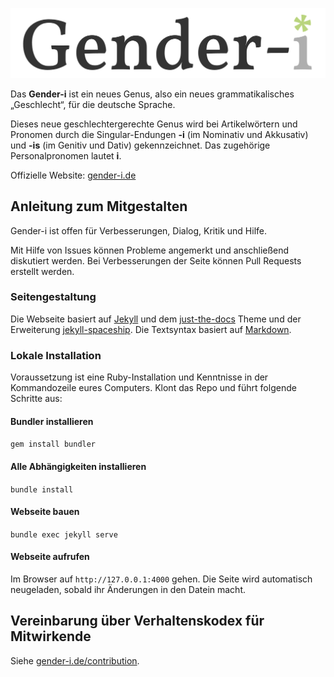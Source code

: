 ![Gender-i](/assets/images/Gender-i-512.png)

Das **Gender-i** ist ein neues Genus, also ein neues grammatikalisches „Geschlecht“, für die deutsche Sprache.

Dieses neue geschlechtergerechte Genus wird bei Artikelwörtern und Pronomen durch die Singular-Endungen **-i** (im Nominativ und Akkusativ) und **-is** (im Genitiv und Dativ) gekennzeichnet. Das zugehörige Personalpronomen lautet **i**.

Offizielle Website: [gender-i.de](https://gender-i.de)

## Anleitung zum Mitgestalten

Gender-i ist offen für Verbesserungen, Dialog, Kritik und Hilfe. 

Mit Hilfe von Issues können Probleme angemerkt und anschließend diskutiert werden. Bei Verbesserungen der Seite können Pull Requests erstellt werden.

### Seitengestaltung

Die Webseite basiert auf [Jekyll](https://jekyllrb.com) und dem [just-the-docs](https://pmarsceill.github.io/just-the-docs/) Theme und der Erweiterung [jekyll-spaceship](https://github.com/jeffreytse/jekyll-spaceship#usage). Die Textsyntax basiert auf [Markdown](https://www.markdownguide.org/basic-syntax/).

### Lokale Installation

Voraussetzung ist eine Ruby-Installation und Kenntnisse in der Kommandozeile eures Computers. Klont das Repo und führt folgende Schritte aus:

#### Bundler installieren

`gem install bundler`

#### Alle Abhängigkeiten installieren

`bundle install`

#### Webseite bauen

`bundle exec jekyll serve`

#### Webseite aufrufen

Im Browser auf `http://127.0.0.1:4000` gehen. Die Seite wird automatisch neugeladen, sobald ihr Änderungen in den Datein macht.

## Vereinbarung über Verhaltenskodex für Mitwirkende

Siehe [gender-i.de/contribution](https://gender-i.de/mitmachen).